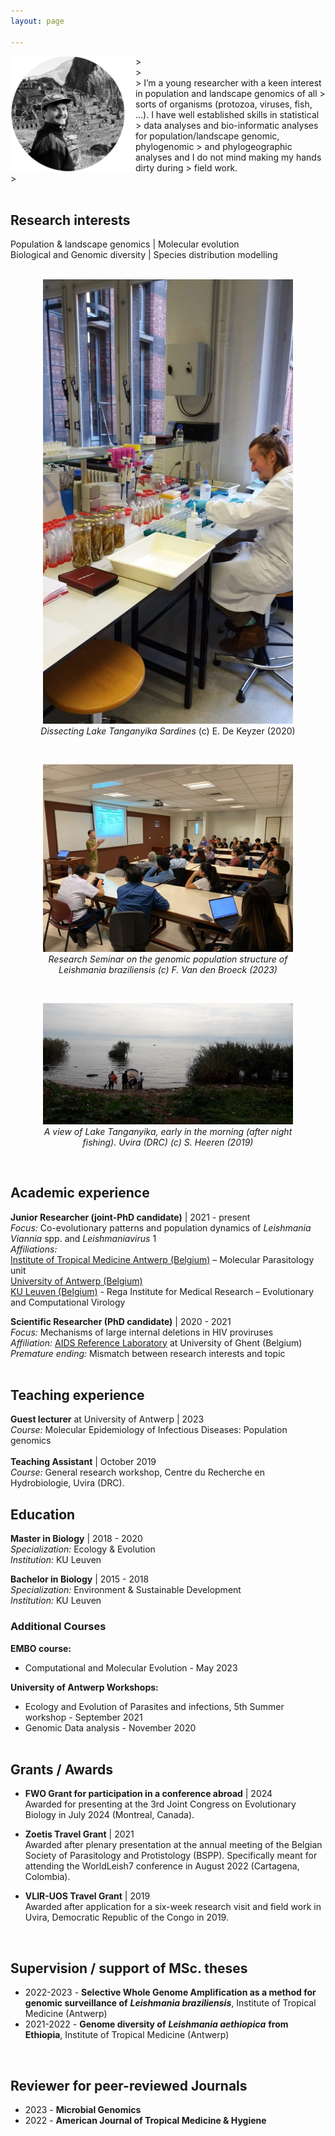```yaml
---
layout: page

---
```

<img src="/Images/headshot_2.png" align="left" width="200px"/>
> <space><space><space> <br />
> <space><space><space> <br />
> I’m a young researcher with a keen interest in population and landscape genomics of all
> sorts of organisms (protozoa, viruses, fish, …). I have well established skills in statistical
> data analyses and bio-informatic analyses for population/landscape genomic, phylogenomic
> and phylogeographic analyses and I do not mind making my hands dirty during
> field work.<br />
> <space><space><space> <br />

<br clear="left"/>

## Research interests
Population & landscape genomics | Molecular evolution <br /> 
Biological and Genomic diversity | Species distribution modelling <br />
<br />

<center>
    <figure>
         <img src="/Images/IMG-20200303-WA0001.jpg" width="400px"/>
        <figcaption><i>Dissecting Lake Tanganyika Sardines </i> (c) E. De Keyzer (2020)</i></figcaption>
    </figure>
</center>
<br/>

<center>
    <figure>
         <img src="/Images/IMG-20230707-WA0002.jpg" width="400px"/>
        <figcaption><i>Research Seminar on the genomic population structure of <i>Leishmania braziliensis</i> (c) F. Van den Broeck (2023)</i></figcaption>
    </figure>
</center>
<br/>

<center>
    <figure>
         <img src="/Images/20191019_082738.jpg" width="400px"/>
        <figcaption><i> A view of Lake Tanganyika, early in the morning (after night fishing). Uvira (DRC) (c) S. Heeren (2019)</i></figcaption>
    </figure>
</center>
<br/>


## Academic experience
**Junior Researcher (joint-PhD candidate)**  | 2021 - present <br />
  *Focus:*  Co-evolutionary patterns and population dynamics of *Leishmania Viannia* spp. and *Leishmaniavirus* 1 <br />
  *Affiliations:* <br />
    [Institute of Tropical Medicine Antwerp (Belgium)](https://www.itg.be/en) – Molecular Parasitology unit <br />
    [University of Antwerp (Belgium)](https://www.uantwerpen.be/en/) <br />
    [KU Leuven (Belgium)](https://rega.kuleuven.be/cev/ecv) - Rega Institute for Medical Research – Evolutionary and Computational Virology <br />

**Scientific Researcher (PhD candidate)** | 2020 - 2021 <br />
  *Focus:*  Mechanisms of large internal deletions in HIV proviruses  <br />
  *Affiliation:* [AIDS Reference Laboratory](https://www.arl.ugent.be/) at University of Ghent (Belgium) <br />
  *Premature ending:* Mismatch between research interests and topic <br />
<br />

## Teaching experience 
**Guest lecturer** at University of Antwerp | 2023 <br />
  *Course:* Molecular Epidemiology of Infectious Diseases: Population genomics <br />
<br />
**Teaching Assistant** | October 2019 <br />
*Course:* General research workshop, Centre du Recherche en Hydrobiologie, Uvira (DRC).
<br />

## Education
**Master in Biology** | 2018 - 2020 <br />
  *Specialization:* Ecology & Evolution <br />
  *Institution:* KU Leuven <br />

**Bachelor in Biology** | 2015 - 2018 <br />
  *Specialization:* Environment & Sustainable Development <br />
  *Institution:* KU Leuven <br />

### Additional Courses
**EMBO course:** 
- Computational and Molecular Evolution - May 2023 <br />

**University of Antwerp Workshops:**
- Ecology and Evolution of Parasites and infections, 5th Summer workshop - September 2021 <br />
- Genomic Data analysis - November 2020 <br />
   <br />


## Grants / Awards <br />
- **FWO Grant for participation in a conference abroad** | 2024 <br />
Awarded for presenting at the 3rd Joint Congress on Evolutionary Biology in July 2024 (Montreal, Canada). <br />

- **Zoetis Travel Grant** | 2021 <br />
Awarded after plenary presentation at the annual meeting of the Belgian Society of Parasitology and Protistology (BSPP). Specifically meant for attending the WorldLeish7 conference in August 2022 (Cartagena, Colombia). <br />

- **VLIR-UOS Travel Grant** | 2019 <br />
Awarded after application for a six-week research visit and field work in Uvira, Democratic Republic of the Congo in 2019. <br />
<br />

## Supervision / support of MSc. theses <br />
- 2022-2023 - **Selective Whole Genome Amplification as a method for genomic surveillance of** ***Leishmania braziliensis***, Institute of Tropical Medicine (Antwerp) <br />
- 2021-2022 - **Genome diversity of** ***Leishmania aethiopica*** **from Ethiopia**, Institute of Tropical Medicine (Antwerp) <br />
<br />

## Reviewer for peer-reviewed Journals <br />
- 2023 - **Microbial Genomics** <br />
- 2022 - **American Journal of Tropical Medicine & Hygiene** <br />
